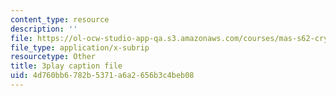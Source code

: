 ```yaml
---
content_type: resource
description: ''
file: https://ol-ocw-studio-app-qa.s3.amazonaws.com/courses/mas-s62-cryptocurrency-engineering-and-design-spring-2018/4d760bb6782b5371a6a2656b3c4beb08_hNR3WTboo_U.vtt
file_type: application/x-subrip
resourcetype: Other
title: 3play caption file
uid: 4d760bb6-782b-5371-a6a2-656b3c4beb08
---
```

